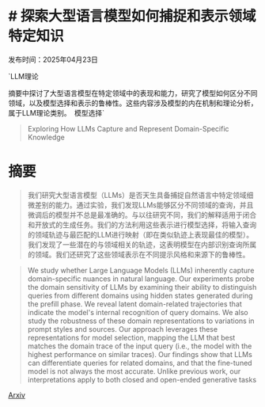 # # 探索大型语言模型如何捕捉和表示领域特定知识

发布时间：2025年04月23日

`LLM理论

摘要中探讨了大型语言模型在特定领域中的表现和能力，研究了模型如何区分不同领域，以及模型选择和表示的鲁棒性。这些内容涉及模型的内在机制和理论分析，属于LLM理论类别。` `模型选择`

> Exploring How LLMs Capture and Represent Domain-Specific Knowledge

# 摘要

> 我们研究大型语言模型（LLMs）是否天生具备捕捉自然语言中特定领域细微差别的能力。通过实验，我们发现LLMs能够区分不同领域的查询，并且微调后的模型并不总是最准确的。与以往研究不同，我们的解释适用于闭合和开放式的生成任务。我们的方法利用这些表示进行模型选择，将输入查询的领域轨迹与最匹配的LLM进行映射（即在类似轨迹上表现最佳的模型）。我们发现了一些潜在的与领域相关的轨迹，这表明模型在内部识别查询所属的领域。我们还研究了这些领域表示在不同提示风格和来源下的鲁棒性。

> We study whether Large Language Models (LLMs) inherently capture domain-specific nuances in natural language. Our experiments probe the domain sensitivity of LLMs by examining their ability to distinguish queries from different domains using hidden states generated during the prefill phase. We reveal latent domain-related trajectories that indicate the model's internal recognition of query domains. We also study the robustness of these domain representations to variations in prompt styles and sources. Our approach leverages these representations for model selection, mapping the LLM that best matches the domain trace of the input query (i.e., the model with the highest performance on similar traces). Our findings show that LLMs can differentiate queries for related domains, and that the fine-tuned model is not always the most accurate. Unlike previous work, our interpretations apply to both closed and open-ended generative tasks

[Arxiv](https://arxiv.org/abs/2504.16871)